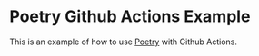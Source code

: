 # Poetry Github Actions Example

This is an example of how to use [Poetry](https://python-poetry.org/) with Github Actions.
